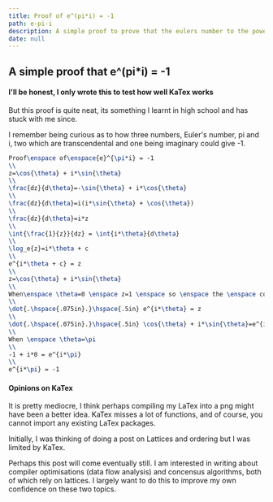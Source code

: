 ```yaml
---
title: Proof of e^(pi*i) = -1
path: e-pi-i
description: A simple proof to prove that the eulers number to the power of (pi * sqrt(-1) = -1)
date: null
---
```

## A simple proof that e^(pi*i) = -1

#### I'll be honest, I only wrote this to test how well KaTex works
But  this proof is quite neat, its something I learnt in high school and has stuck with me since. 

<p/>

I remember being curious as to how three numbers, Euler's number, pi and i, two which are transcendental and one being imaginary
could give -1.

```latex
Proof\enspace of\enspace{e}^{\pi*i} = -1
\\
z=\cos{\theta} + i*\sin{\theta}
\\
\frac{dz}{d\theta}=-\sin{\theta} + i*\cos{\theta}
\\
\frac{dz}{d\theta}=i(i*\sin{\theta} + \cos{\theta})
\\
\frac{dz}{d\theta}=i*z
\\
\int{\frac{1}{z}}{dz} = \int{i*\theta}{d\theta}
\\
\log_e{z}=i*\theta + c
\\
e^{i*\theta + c} = z
\\
z=\cos{\theta} + i*\sin{\theta}
\\
When\enspace \theta=0 \enspace z=1 \enspace so \enspace the \enspace constant \enspace is \enspace 0
\\
\dot{.\hspace{.075in}.}\hspace{.5in} e^{i*\theta} = z
\\
\dot{.\hspace{.075in}.}\hspace{.5in} \cos{\theta} + i*\sin{\theta}=e^{i*\theta}
\\
When \enspace \theta=\pi
\\
-1 + i*0 = e^{i*\pi}
\\
e^{i*\pi} = -1 
```

#### Opinions on KaTex
It is pretty mediocre, I think perhaps compiling my LaTex into a png
might have been a better idea. 
KaTex misses a lot of functions, and of course, you cannot import any existing LaTex packages.

<p />

Initially, I was thinking of doing a post on Lattices and ordering but I was limited by KaTex. 

<p />
Perhaps this post will come eventually still. I am interested in writing about compiler optimisations (data flow analysis) and concensus algorithms, 
both of which rely on lattices. I largely want to do this to improve my own confidence on these two topics. 